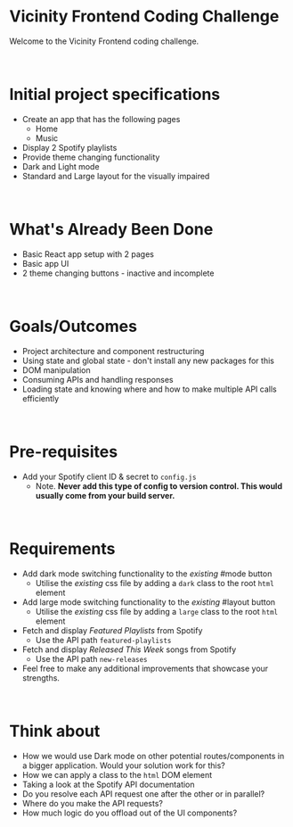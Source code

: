 # Vicinity Frontend Coding Challenge

Welcome to the Vicinity Frontend coding challenge.

&nbsp;

# Initial project specifications

- Create an app that has the following pages
  - Home
  - Music
- Display 2 Spotify playlists
- Provide theme changing functionality
- Dark and Light mode
- Standard and Large layout for the visually impaired

&nbsp;

# What's Already Been Done

- Basic React app setup with 2 pages
- Basic app UI
- 2 theme changing buttons - inactive and incomplete

&nbsp;

# Goals/Outcomes

- Project architecture and component restructuring
- Using state and global state - don't install any new packages for this
- DOM manipulation
- Consuming APIs and handling responses
- Loading state and knowing where and how to make multiple API calls efficiently

&nbsp;

# Pre-requisites

- Add your Spotify client ID & secret to `config.js`
  - Note. **Never add this type of config to version control. This would usually come from your build server.**

&nbsp;

# Requirements

- Add dark mode switching functionality to the _existing_ #mode button
  - Utilise the _existing_ css file by adding a `dark` class to the root `html` element
- Add large mode switching functionality to the _existing_ #layout button
  - Utilise the _existing_ css file by adding a `large` class to the root `html` element
- Fetch and display _Featured Playlists_ from Spotify
  - Use the API path `featured-playlists`
- Fetch and display _Released This Week_ songs from Spotify
  - Use the API path `new-releases`
- Feel free to make any additional improvements that showcase your strengths.

&nbsp;

# Think about

- How we would use Dark mode on other potential routes/components in a bigger application. Would your solution work for this?
- How we can apply a class to the `html` DOM element
- Taking a look at the Spotify API documentation
- Do you resolve each API request one after the other or in parallel?
- Where do you make the API requests?
- How much logic do you offload out of the UI components?
